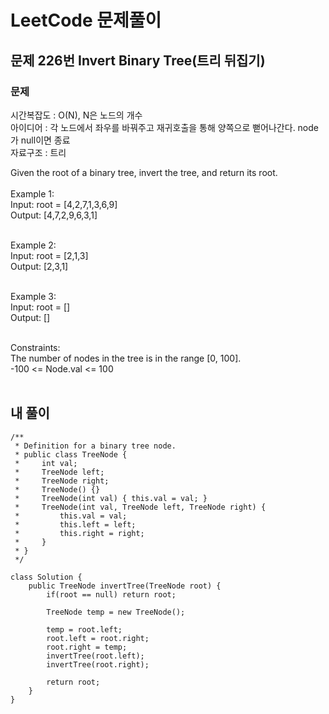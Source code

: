 # LeetCode 문제풀이

## 문제 226번 Invert Binary Tree(트리 뒤집기)

### 문제<br>
시간복잡도 : O(N), N은 노드의 개수<br>
아이디어 : 각 노드에서 좌우를 바꿔주고 재귀호출을 통해 양쪽으로 뻗어나간다. node가 null이면 종료<br>
자료구조 : 트리<br>

Given the root of a binary tree, invert the tree, and return its root.
<br><br>
Example 1:<br>
Input: root = [4,2,7,1,3,6,9]<br>
Output: [4,7,2,9,6,3,1]<br><br>

Example 2:<br>
Input: root = [2,1,3]<br>
Output: [2,3,1]<br><br>

Example 3:<br>
Input: root = []<br>
Output: []<br><br> 

Constraints:<br>
The number of nodes in the tree is in the range [0, 100].<br>
-100 <= Node.val <= 100<br><br>

## 내 풀이
```
/**
 * Definition for a binary tree node.
 * public class TreeNode {
 *     int val;
 *     TreeNode left;
 *     TreeNode right;
 *     TreeNode() {}
 *     TreeNode(int val) { this.val = val; }
 *     TreeNode(int val, TreeNode left, TreeNode right) {
 *         this.val = val;
 *         this.left = left;
 *         this.right = right;
 *     }
 * }
 */
 
class Solution {
    public TreeNode invertTree(TreeNode root) {
        if(root == null) return root;

        TreeNode temp = new TreeNode();

        temp = root.left;
        root.left = root.right;
        root.right = temp;
        invertTree(root.left);
        invertTree(root.right);

        return root;
    }
}
```